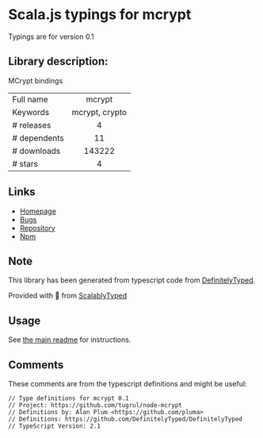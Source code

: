 
# Scala.js typings for mcrypt

Typings are for version 0.1

## Library description:
MCrypt bindings

|                    |                 |
| ------------------ | :-------------: |
| Full name          | mcrypt |
| Keywords           | mcrypt, crypto |
| # releases         | 4 |
| # dependents       | 11 |
| # downloads        | 143222 |
| # stars            | 4 |

## Links
- [Homepage](https://github.com/tugrul/node-mcrypt)
- [Bugs](https://github.com/tugrul/node-mcrypt/issues)
- [Repository](https://github.com/tugrul/node-mcrypt)
- [Npm](https://www.npmjs.com/package/mcrypt)
    


## Note
This library has been generated from typescript code from [DefinitelyTyped](https://definitelytyped.org).

Provided with :purple_heart: from [ScalablyTyped](https://github.com/oyvindberg/ScalablyTyped)

## Usage
See [the main readme](../../readme.md) for instructions.

## Comments

These comments are from the typescript definitions and might be useful:
```
// Type definitions for mcrypt 0.1
// Project: https://github.com/tugrul/node-mcrypt
// Definitions by: Alan Plum <https://github.com/pluma>
// Definitions: https://github.com/DefinitelyTyped/DefinitelyTyped
// TypeScript Version: 2.1

```

